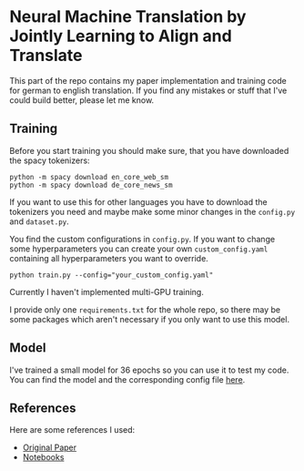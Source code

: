 # Neural Machine Translation by Jointly Learning to Align and Translate

This part of the repo contains my paper implementation and training code for german to english translation. If you find any mistakes or stuff that I've could build better, please let me know.

## Training

Before you start training you should make sure, that you have downloaded the spacy tokenizers:
```
python -m spacy download en_core_web_sm
python -m spacy download de_core_news_sm
```
If you want to use this for other languages you have to download the tokenizers you need and maybe make some minor changes in the `config.py` and `dataset.py`.

You find the custom configurations in `config.py`. If you want to change some hyperparameters you can create your own `custom_config.yaml` containing all hyperparameters you want to override. 

```
python train.py --config="your_custom_config.yaml"
```

Currently I haven't implemented multi-GPU training.

I provide only one `requirements.txt` for the whole repo, so there may be some packages which aren't necessary if you only want to use this model. 

## Model 

I've trained a small model for 36 epochs so you can use it to test my code. You can find the model and the corresponding config file [here](https://drive.google.com/drive/folders/17tyZX-GtC5YQpiyEqXm2DkIhRVldKX4h?usp=sharing). 

## References

Here are some references I used: 

* [Original Paper](https://arxiv.org/pdf/1409.0473.pdf)
* [Notebooks](https://github.com/bentrevett/pytorch-seq2seq)